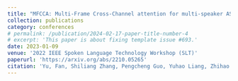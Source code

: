 ```yaml
---
title: "MFCCA: Multi-Frame Cross-Channel attention for multi-speaker ASR in Multi-party meeting scenario"
collection: publications
category: conferences
# permalink: /publication/2024-02-17-paper-title-number-4
# excerpt: 'This paper is about fixing template issue #693.'
date: 2023-01-09
venue: '2022 IEEE Spoken Language Technology Workshop (SLT)'
paperurl: 'https://arxiv.org/abs/2210.05265'
citation: 'Yu, Fan, Shiliang Zhang, Pengcheng Guo, Yuhao Liang, Zhihao Du, Yuxiao Lin, and Lei Xie. "MFCCA: Multi-Frame Cross-Channel attention for multi-speaker ASR in Multi-party meeting scenario." In 2022 IEEE Spoken Language Technology Workshop (SLT), pp. 144-151. IEEE, 2023.'
---
```

 